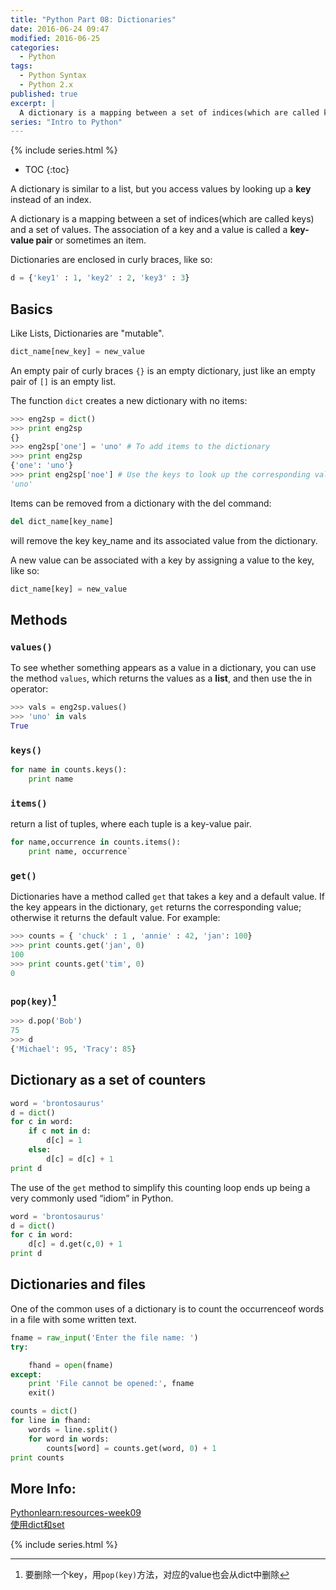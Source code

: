 ```yaml
---
title: "Python Part 08: Dictionaries"
date: 2016-06-24 09:47
modified: 2016-06-25
categories:
  - Python
tags:
  - Python Syntax
  - Python 2.x
published: true
excerpt: |
  A dictionary is a mapping between a set of indices(which are called keys) and a set of values.  
series: "Intro to Python"	
---
```

{% include series.html %}

* TOC
{:toc}

A dictionary is similar to a list, but you access values by looking up a **key** instead of an index.  

A dictionary is a mapping between a set of indices(which are called keys) and a set of values. The association of a key and a value is called a **key-value pair** or sometimes an item.  

Dictionaries are enclosed in curly braces, like so:

```python
d = {'key1' : 1, 'key2' : 2, 'key3' : 3}
```

## Basics

Like Lists, Dictionaries are "mutable". 

```python
dict_name[new_key] = new_value
```

An empty pair of curly braces `{}` is an empty dictionary, just like an empty pair of `[]` is an empty list.  

The function `dict` creates a new dictionary with no items: 

```python
>>> eng2sp = dict()
>>> print eng2sp
{}
>>> eng2sp['one'] = 'uno' # To add items to the dictionary
>>> print eng2sp
{'one': 'uno'}
>>> print eng2sp['noe'] # Use the keys to look up the corresponding values
'uno'
```

Items can be removed from a dictionary with the del command:  

```python
del dict_name[key_name]
```

will remove the key key_name and its associated value from the dictionary.  

A new value can be associated with a key by assigning a value to the key, like so:  

```python
dict_name[key] = new_value
```

## Methods

### `values()`

To see whether something appears as a value in a dictionary, you can use the method `values`, which returns the values as a **list**, and then use the in operator:

```python
>>> vals = eng2sp.values()
>>> 'uno' in vals
True
```

### `keys()`

```python
for name in counts.keys():
    print name
```

### `items()`

return a list of tuples, where each tuple is a key-value pair.

```python
for name,occurrence in counts.items():
    print name, occurrence`
```

### `get()`

Dictionaries have a method called `get` that takes a key and a default value. If the key appears in the dictionary, `get` returns the corresponding value; otherwise it returns the default value. For example:

```python
>>> counts = { 'chuck' : 1 , 'annie' : 42, 'jan': 100}
>>> print counts.get('jan', 0)
100
>>> print counts.get('tim', 0)
0
```

### `pop(key)`[^1]

```python
>>> d.pop('Bob')
75
>>> d
{'Michael': 95, 'Tracy': 85}
```

## Dictionary as a set of counters

```python
word = 'brontosaurus'
d = dict()
for c in word:
    if c not in d:
        d[c] = 1
    else:
        d[c] = d[c] + 1
print d
```

The use of the `get` method to simplify this counting loop ends up being a very commonly used “idiom” in Python.

```python
word = 'brontosaurus'
d = dict()
for c in word:
    d[c] = d.get(c,0) + 1
print d
```

## Dictionaries and files

One of the common uses of a dictionary is to count the occurrenceof words in a file with some written text.

```python
fname = raw_input('Enter the file name: ')
try:

    fhand = open(fname)
except:
    print 'File cannot be opened:', fname
    exit()

counts = dict()
for line in fhand:
    words = line.split()
    for word in words:
        counts[word] = counts.get(word, 0) + 1
print counts
```

## More Info:

[Pythonlearn:resources-week09](https://share.coursera.org/wiki/index.php/Pythonlearn:resources-week09)  
[使用dict和set](http://www.liaoxuefeng.com/wiki/001374738125095c955c1e6d8bb493182103fac9270762a000/0013868193482529754158abf734c00bba97c87f89a263b000)  

{% include series.html %}

[^1]: 要删除一个key，用`pop(key)`方法，对应的value也会从dict中删除
